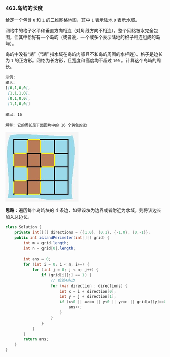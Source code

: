 ### 463.岛屿的长度

给定一个包含 `0` 和 `1` 的二维网格地图，其中 `1` 表示陆地 `0` 表示水域。

网格中的格子水平和垂直方向相连（对角线方向不相连）。整个网格被水完全包围，但其中恰好有一个岛屿（或者说，一个或多个表示陆地的格子相连组成的岛屿）。

岛屿中没有“湖”（“湖” 指水域在岛屿内部且不和岛屿周围的水相连）。格子是边长为 `1` 的正方形。网格为长方形，且宽度和高度均不超过 `100` 。计算这个岛屿的周长。

``` markdown
示例：
输入:
[[0,1,0,0],
 [1,1,1,0],
 [0,1,0,0],
 [1,1,0,0]]

输出: 16

解释: 它的周长是下面图片中的 16 个黄色的边
```

<img src="img/463题岛屿图.jpg">



**思路**：遍历每个岛屿块的 4 条边，如果该块为边界或者附近为水域，则将该边长加入总边长。

``` java
class Solution {
    private int[][] directions = {{1,0}, {0,1}, {-1,0}, {0,-1}};
    public int islandPerimeter(int[][] grid) {
        int m = grid.length;
        int n = grid[0].length;

        int ans = 0;
        for (int i = 0; i < m; i++) {
            for (int j = 0; j < n; j++) {
                if (grid[i][j] == 1) {
                    // 检验4条边
                    for (var direction : directions) {
                        int x = i + direction[0];
                        int y = j + direction[1];
                        if (x<0 || x>=m || y<0 || y>=n || grid[x][y]==0) {
                            ans++;
                        }
                    }
                }
            }
        }
        return ans;
    }
}
```

